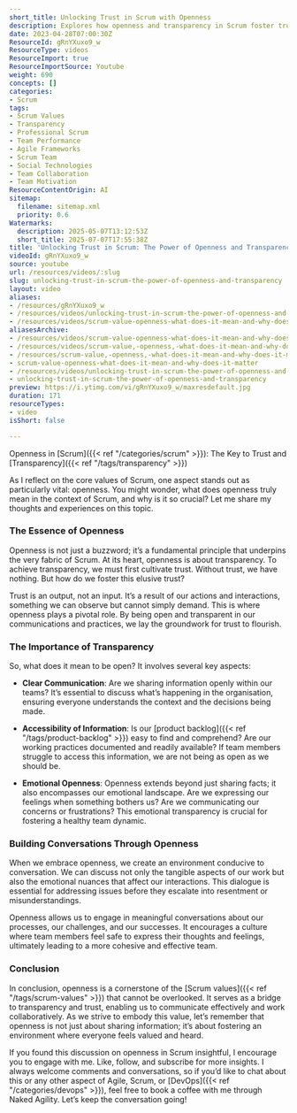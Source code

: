 ```yaml
---
short_title: Unlocking Trust in Scrum with Openness
description: Explores how openness and transparency in Scrum foster trust, clear communication, and a supportive team culture, essential for effective Agile collaboration.
date: 2023-04-28T07:00:30Z
ResourceId: gRnYXuxo9_w
ResourceType: videos
ResourceImport: true
ResourceImportSource: Youtube
weight: 690
concepts: []
categories:
- Scrum
tags:
- Scrum Values
- Transparency
- Professional Scrum
- Team Performance
- Agile Frameworks
- Scrum Team
- Social Technologies
- Team Collaboration
- Team Motivation
ResourceContentOrigin: AI
sitemap:
  filename: sitemap.xml
  priority: 0.6
Watermarks:
  description: 2025-05-07T13:12:53Z
  short_title: 2025-07-07T17:55:38Z
title: 'Unlocking Trust in Scrum: The Power of Openness and Transparency'
videoId: gRnYXuxo9_w
source: youtube
url: /resources/videos/:slug
slug: unlocking-trust-in-scrum-the-power-of-openness-and-transparency
layout: video
aliases:
- /resources/gRnYXuxo9_w
- /resources/videos/unlocking-trust-in-scrum-the-power-of-openness-and-transparency
- /resources/videos/scrum-value-openness-what-does-it-mean-and-why-does-it-matter
aliasesArchive:
- /resources/videos/scrum-value-openness-what-does-it-mean-and-why-does-it-matter
- /resources/videos/scrum-value,-openness,-what-does-it-mean-and-why-does-it-matter-
- /resources/scrum-value,-openness,-what-does-it-mean-and-why-does-it-matter-
- scrum-value-openness-what-does-it-mean-and-why-does-it-matter
- /resources/videos/unlocking-trust-in-scrum-the-power-of-openness-and-transparency
- unlocking-trust-in-scrum-the-power-of-openness-and-transparency
preview: https://i.ytimg.com/vi/gRnYXuxo9_w/maxresdefault.jpg
duration: 171
resourceTypes:
- video
isShort: false

---
```

Openness in [Scrum]({{< ref "/categories/scrum" >}}): The Key to Trust and [Transparency]({{< ref "/tags/transparency" >}})

As I reflect on the core values of Scrum, one aspect stands out as particularly vital: openness. You might wonder, what does openness truly mean in the context of Scrum, and why is it so crucial? Let me share my thoughts and experiences on this topic.

### The Essence of Openness

Openness is not just a buzzword; it’s a fundamental principle that underpins the very fabric of Scrum. At its heart, openness is about transparency. To achieve transparency, we must first cultivate trust. Without trust, we have nothing. But how do we foster this elusive trust? 

Trust is an output, not an input. It’s a result of our actions and interactions, something we can observe but cannot simply demand. This is where openness plays a pivotal role. By being open and transparent in our communications and practices, we lay the groundwork for trust to flourish.

### The Importance of Transparency

So, what does it mean to be open? It involves several key aspects:

- **Clear Communication**: Are we sharing information openly within our teams? It’s essential to discuss what’s happening in the organisation, ensuring everyone understands the context and the decisions being made. 

- **Accessibility of Information**: Is our [product backlog]({{< ref "/tags/product-backlog" >}}) easy to find and comprehend? Are our working practices documented and readily available? If team members struggle to access this information, we are not being as open as we should be.

- **Emotional Openness**: Openness extends beyond just sharing facts; it also encompasses our emotional landscape. Are we expressing our feelings when something bothers us? Are we communicating our concerns or frustrations? This emotional transparency is crucial for fostering a healthy team dynamic.

### Building Conversations Through Openness

When we embrace openness, we create an environment conducive to conversation. We can discuss not only the tangible aspects of our work but also the emotional nuances that affect our interactions. This dialogue is essential for addressing issues before they escalate into resentment or misunderstandings.

Openness allows us to engage in meaningful conversations about our processes, our challenges, and our successes. It encourages a culture where team members feel safe to express their thoughts and feelings, ultimately leading to a more cohesive and effective team.

### Conclusion

In conclusion, openness is a cornerstone of the [Scrum values]({{< ref "/tags/scrum-values" >}}) that cannot be overlooked. It serves as a bridge to transparency and trust, enabling us to communicate effectively and work collaboratively. As we strive to embody this value, let’s remember that openness is not just about sharing information; it’s about fostering an environment where everyone feels valued and heard.

If you found this discussion on openness in Scrum insightful, I encourage you to engage with me. Like, follow, and subscribe for more insights. I always welcome comments and conversations, so if you’d like to chat about this or any other aspect of Agile, Scrum, or [DevOps]({{< ref "/categories/devops" >}}), feel free to book a coffee with me through Naked Agility. Let’s keep the conversation going!

